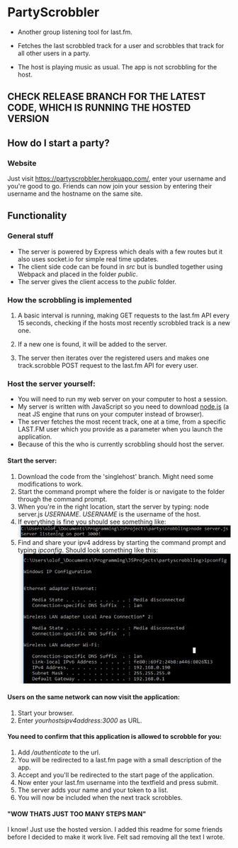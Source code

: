# PartyScrobbler

* Another group listening tool for last.fm. 

* Fetches the last scrobbled track for a user and scrobbles that track for all other users in a party.

* The host is playing music as usual. The app is not scrobbling for the host.

## CHECK RELEASE BRANCH FOR THE LATEST CODE, WHICH IS RUNNING THE HOSTED VERSION

## How do I start a party?

### Website 
Just visit https://partyscrobbler.herokuapp.com/, enter your username and you're good to go. 
Friends can now join your session by entering their username and the hostname on the same site.

## Functionality

### General stuff

* The server is powered by Express which deals with a few routes but it also uses socket.io for simple real time updates. 
* The client side code can be found in _src_ but is bundled together using Webpack and placed in the folder _public_. 
* The server gives the client access to the _public_ folder.

### How the scrobbling is implemented
1. A basic interval is running, making GET requests to the last.fm API every 15 seconds, checking if the hosts most recently scrobbled track is a new one. 

2. If a new one is found, it will be added to the server. 

3. The server then iterates over the registered users and makes one track.scrobble POST request to the last.fm API for every user.  


### Host the server yourself: 

* You will need to run my web server on your computer to host a session. 
* My server is written with JavaScript so you need to download [node.js](https://nodejs.org/en/) (a neat JS engine that runs on your computer instead of browser).
* The server fetches the most recent track, one at a time, from a specific LAST.FM user which you provide as a parameter when you launch the application.
* Because of this the who is currently scrobbling should host the server.

#### Start the server:

1. Download the code from the 'singlehost' branch. Might need some modifications to work.
2. Start the command prompt where the folder is or navigate to the folder through the command prompt.
3. When you're in the right location, start the server by typing: node server.js _USERNAME_. _USERNAME_ is the username of the host.  
4. If everything is fine you should see something like: 
![screenshot](/readme/serverstart.png)
5. Find and share your ipv4 address by starting the command prompt and typing _ipconfig_. Should look something like this: 
![screenshot](/readme/ipconfig.png)


#### Users on the same network can now visit the application:

1. Start your browser.
2. Enter _yourhostsipv4address:3000_ as URL.

#### You need to confirm that this application is allowed to scrobble for you: 

1. Add _/authenticate_ to the url. 
2. You will be redirected to a last.fm page with a small description of the app.
3. Accept and you'll be redirected to the start page of the application.
4. Now enter your last.fm username into the textfield and press submit. 
5. The server adds your name and your token to a list. 
6. You will now be included when the next track scrobbles.

#### "WOW THATS JUST TOO MANY STEPS MAN" 

I know! Just use the hosted version. I added this readme for some friends before I decided to make it work live. Felt sad removing all the text I wrote.
